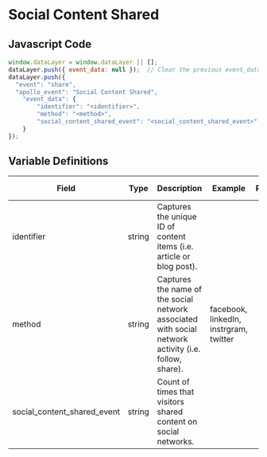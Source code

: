 # Social Content Shared

### 

## Javascript Code
```js
window.dataLayer = window.dataLayer || [];
dataLayer.push({ event_data: null });  // Clear the previous event_data object.
dataLayer.push({
  "event": "share",
  "apollo_event": "Social Content Shared",
    "event_data": {
        "identifier": "<identifier>",
        "method": "<method>",
        "social_content_shared_event": "<social_content_shared_event>"
    }
});
```

## Variable Definitions

|Field|Type|Description|Example|Pattern|Min Length|Max Length|Minimum|Maximum|Multiple Of|
| --- | --- | --- | --- | --- | --- | --- | --- | --- | --- |
|identifier|string|Captures the unique ID of content items \(i.e. article or blog post\).||||||||
|method|string|Captures the name of the social network associated with social network activity \(i.e. follow, share\).|facebook, linkedIn, instrgram, twitter|||||||
|social_content_shared_event|string|Count of times that visitors shared content on social networks.||||||||




